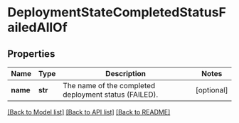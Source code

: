 # DeploymentStateCompletedStatusFailedAllOf

## Properties
Name | Type | Description | Notes
------------ | ------------- | ------------- | -------------
**name** | **str** | The name of the completed deployment status (FAILED). | [optional] 

[[Back to Model list]](../README.md#documentation-for-models) [[Back to API list]](../README.md#documentation-for-api-endpoints) [[Back to README]](../README.md)



